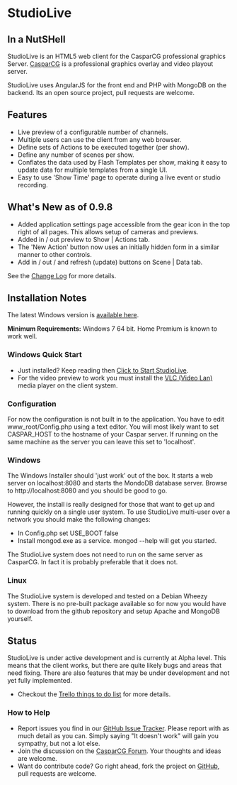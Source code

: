 # StudioLive #
## In a NutSHell ##
StudioLive is an HTML5 web client for the CasparCG professional graphics Server.  [CasparCG](http://www.casparcg.com/features) is a professional graphics overlay and video playout server.

StudioLive uses AngularJS for the front end and PHP with MongoDB on the backend.  Its an open source project, pull requests are welcome.  

## Features ##
* Live preview of a configurable number of channels.
* Multiple users can use the client from any web browser.
* Define sets of Actions to be executed together (per show).
* Define any number of scenes per show.
* Conflates the data used by Flash Templates per show, making it easy to update data for multiple templates from a single UI. 
* Easy to use 'Show Time' page to operate during a live event or studio recording. 

## What's New as of 0.9.8 ##

- Added application settings page accessible from the gear icon in the top right of all pages. This allows setup of cameras and previews.
- Added in / out preview to Show | Actions tab.
- The 'New Action' button now uses an initially hidden form in a similar manner to other controls.
- Add in / out / and refresh (update) buttons on Scene | Data tab.

See the [Change Log](https://github.com/saygoweb/studiolive/blob/master/CHANGELOG.md) for more details.

## Installation Notes ##
The latest Windows version is [available here](https://drive.google.com/folderview?id=0B1aEHU7j2cRhdTVOdHp0VjdRUkE&usp=sharing).

**Minimum Requirements:** Windows 7 64 bit.  Home Premium is known to work well.

### Windows Quick Start ###
* Just installed? Keep reading then [Click to Start StudioLive](http://localhost:8080/).
* For the video preview to work you must install the [VLC (Video Lan)](http://www.videolan.org/vlc/index.html) media player on the client system. 

### Configuration ###
For now the configuration is not built in to the application.  You have to edit www_root/Config.php using a text editor. You will most likely want to set CASPAR\_HOST to the hostname of your Caspar server.  If running on the same machine as the server you can leave this set to 'localhost'.

### Windows ###
The Windows Installer should 'just work' out of the box.  It starts a web server on localhost:8080 and starts the MondoDB database server. Browse to http://localhost:8080 and you should be good to go.

However, the install is really designed for those that want to get up and running quickly on a single user system. To use StudioLive multi-user over a network you should make the following changes:

* In Config.php set USE_BOOT false
* Install mongod.exe as a service.  mongod --help will get you started.

The StudioLive system does not need to run on the same server as CasparCG.  In fact it is probably preferable that it does not.

### Linux ###
The StudioLive system is developed and tested on a Debian Wheezy system. There is no pre-built package available so for now you would have to download from the github repository and setup Apache and MongoDB yourself.

## Status ##
StudioLive is under active development and is currently at Alpha level.  This means that the client works, but there are quite likely bugs and areas that need fixing.  There are also features that may be under development and not yet fully implemented.

* Checkout the [Trello things to do list](https://trello.com/b/dChvuzOw/saygo-studiolive) for more details.

### How to Help ###
* Report issues you find in our [GitHub Issue Tracker](https://github.com/saygoweb/studiolive/issues).  Please report with as much detail as you can.  Simply saying "It doesn't work" will gain you sympathy, but not a lot else.
* Join the discussion on the [CasparCG Forum](http://casparcg.com/forum/viewtopic.php?f=3&t=1646).  Your thoughts and ideas are welcome.
* Want do contribute code?  Go right ahead, fork the project on [GitHub](https://github.com/saygoweb/studiolive), pull requests are welcome.
